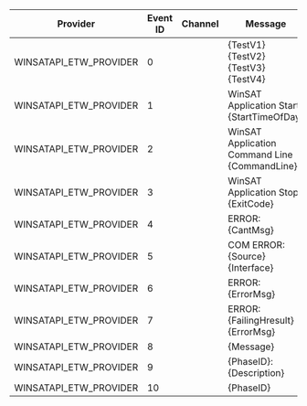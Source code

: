 Provider                |  Event ID  |  Channel  |  Message
------------------------|------------|-----------|-----------------------------------------------
WINSATAPI_ETW_PROVIDER  |  0         |           |  {TestV1} {TestV2} {TestV3} {TestV4}
WINSATAPI_ETW_PROVIDER  |  1         |           |  WinSAT Application Start: {StartTimeOfDay}
WINSATAPI_ETW_PROVIDER  |  2         |           |  WinSAT Application Command Line {CommandLine}
WINSATAPI_ETW_PROVIDER  |  3         |           |  WinSAT Application Stop: {ExitCode}
WINSATAPI_ETW_PROVIDER  |  4         |           |  ERROR: {CantMsg}
WINSATAPI_ETW_PROVIDER  |  5         |           |  COM ERROR: {Source} {Interface}
WINSATAPI_ETW_PROVIDER  |  6         |           |  ERROR: {ErrorMsg}
WINSATAPI_ETW_PROVIDER  |  7         |           |  ERROR: {FailingHresult} {ErrorMsg}
WINSATAPI_ETW_PROVIDER  |  8         |           |  {Message}
WINSATAPI_ETW_PROVIDER  |  9         |           |  {PhaseID}:{Description}
WINSATAPI_ETW_PROVIDER  |  10        |           |  {PhaseID}